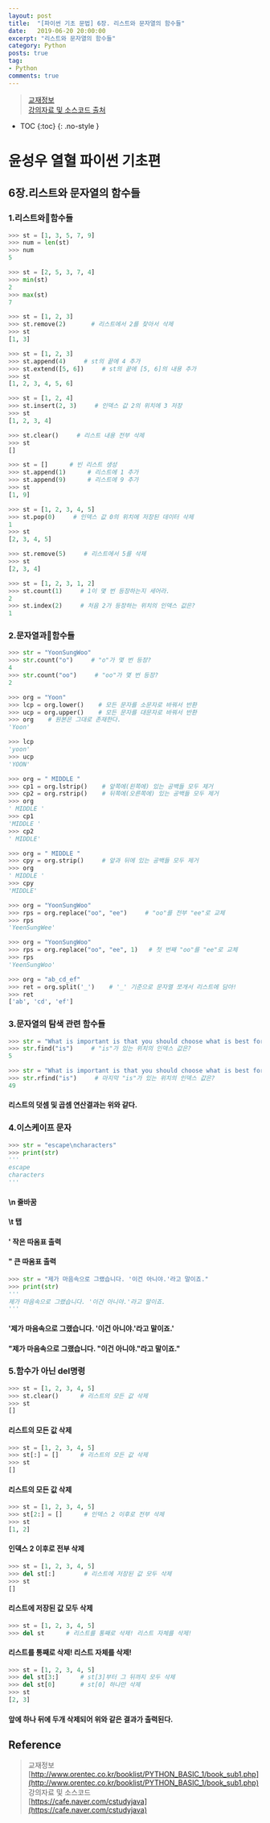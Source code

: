 ```yaml
---
layout: post
title:  "[파이썬 기초 문법] 6장. 리스트와 문자열의 함수들"
date:   2019-06-20 20:00:00
excerpt: "리스트와 문자열의 함수들"
category: Python
posts: true
tag:
- Python
comments: true
---
```

> [교재정보](http://www.orentec.co.kr/booklist/PYTHON_BASIC_1/book_sub1.php)  
[강의자료 및 소스코드 출처](https://cafe.naver.com/cstudyjava)


* TOC
{:toc}
{: .no-style }

# 윤성우 열혈 파이썬 기초편
## 6장.리스트와 문자열의 함수들
### 1.리스트와함수들
~~~ python
>>> st = [1, 3, 5, 7, 9]
>>> num = len(st)
>>> num
5

>>> st = [2, 5, 3, 7, 4]
>>> min(st)
2
>>> max(st)
7
~~~

~~~ python
>>> st = [1, 2, 3]
>>> st.remove(2)       # 리스트에서 2를 찾아서 삭제
>>> st
[1, 3]
~~~

~~~ python
>>> st = [1, 2, 3]
>>> st.append(4)     # st의 끝에 4 추가
>>> st.extend([5, 6])     # st의 끝에 [5, 6]의 내용 추가
>>> st
[1, 2, 3, 4, 5, 6]
~~~

~~~ python
>>> st = [1, 2, 4]
>>> st.insert(2, 3)     # 인덱스 값 2의 위치에 3 저장
>>> st
[1, 2, 3, 4]

>>> st.clear()     # 리스트 내용 전부 삭제
>>> st
[]
~~~

~~~ python
>>> st = []      # 빈 리스트 생성
>>> st.append(1)      # 리스트에 1 추가
>>> st.append(9)      # 리스트에 9 추가
>>> st
[1, 9]
~~~

~~~ python
>>> st = [1, 2, 3, 4, 5]
>>> st.pop(0)     # 인덱스 값 0의 위치에 저장된 데이터 삭제
1
>>> st
[2, 3, 4, 5]

>>> st.remove(5)     # 리스트에서 5를 삭제
>>> st
[2, 3, 4]
~~~

~~~ python
>>> st = [1, 2, 3, 1, 2]
>>> st.count(1)     # 1이 몇 번 등장하는지 세어라.
2
>>> st.index(2)     # 처음 2가 등장하는 위치의 인덱스 값은?
1
~~~
### 2.문자열과함수들
~~~ python
>>> str = "YoonSungWoo"
>>> str.count("o")     # "o"가 몇 번 등장?
4
>>> str.count("oo")     # "oo"가 몇 번 등장?
2
~~~

~~~ python
>>> org = "Yoon"
>>> lcp = org.lower()    # 모든 문자를 소문자로 바꿔서 반환
>>> ucp = org.upper()    # 모든 문자를 대문자로 바꿔서 반환
>>> org    # 원본은 그대로 존재한다.
'Yoon'
~~~

~~~ python
>>> lcp
'yoon'
>>> ucp
'YOON'
~~~

~~~ python
>>> org = " MIDDLE "
>>> cp1 = org.lstrip()    # 앞쪽에(왼쪽에) 있는 공백들 모두 제거
>>> cp2 = org.rstrip()    # 뒤쪽에(오른쪽에) 있는 공백들 모두 제거
>>> org
' MIDDLE '
>>> cp1
'MIDDLE '
>>> cp2
' MIDDLE'
~~~

~~~ python
>>> org = " MIDDLE "
>>> cpy = org.strip()     # 앞과 뒤에 있는 공백들 모두 제거
>>> org
' MIDDLE '
>>> cpy
'MIDDLE'
~~~

~~~ python
>>> org = "YoonSungWoo"
>>> rps = org.replace("oo", "ee")     # "oo"를 전부 "ee"로 교체
>>> rps
'YeenSungWee'
~~~

~~~ python
>>> org = "YoonSungWoo"
>>> rps = org.replace("oo", "ee", 1)   # 첫 번째 "oo"를 "ee"로 교체
>>> rps
'YeenSungWoo'
~~~

~~~ python
>>> org = "ab_cd_ef"
>>> ret = org.split('_')    # '_' 기준으로 문자열 쪼개서 리스트에 담아!
>>> ret
['ab', 'cd', 'ef']
~~~

### 3.문자열의 탐색 관련 함수들
~~~ python
>>> str = "What is important is that you should choose what is best for you"
>>> str.find("is")     # "is"가 있는 위치의 인덱스 값은?
5

>>> str = "What is important is that you should choose what is best for you"
>>> str.rfind("is")     # 마지막 "is"가 있는 위치의 인덱스 값은?
49
~~~
#### 리스트의 덧셈 및 곱셈 연산결과는 위와 같다.

### 4.이스케이프 문자
~~~ python
>>> str = "escape\ncharacters"
>>> print(str)
'''
escape
characters
'''
~~~
#### \n 줄바꿈
#### \t 탭
#### \' 작은 따옴표 출력
#### \" 큰 따옴표 출력

~~~ python
>>> str = "제가 마음속으로 그랬습니다. '이건 아니야.'라고 말이죠."
>>> print(str)
'''
제가 마음속으로 그랬습니다. '이건 아니야.'라고 말이죠.
'''
~~~
#### '제가 마음속으로 그랬습니다. \'이건 아니야.\'라고 말이죠.'
#### "제가 마음속으로 그랬습니다. \"이건 아니야.\"라고 말이죠."

### 5.함수가 아닌 del명령
~~~ python
>>> st = [1, 2, 3, 4, 5]
>>> st.clear()      # 리스트의 모든 값 삭제
>>> st
[]
~~~
#### 리스트의 모든 값 삭제

~~~ python
>>> st = [1, 2, 3, 4, 5]
>>> st[:] = []      # 리스트의 모든 값 삭제
>>> st
[]
~~~
#### 리스트의 모든 값 삭제

~~~ python
>>> st = [1, 2, 3, 4, 5]
>>> st[2:] = []      # 인덱스 2 이후로 전부 삭제
>>> st
[1, 2]
~~~
#### 인덱스 2 이후로 전부 삭제

~~~ python
>>> st = [1, 2, 3, 4, 5]
>>> del st[:]        # 리스트에 저장된 값 모두 삭제
>>> st
[]
~~~
#### 리스트에 저장된 값 모두 삭제

~~~ python
>>> st = [1, 2, 3, 4, 5]
>>> del st      # 리스트를 통째로 삭제! 리스트 자체를 삭제!
~~~
#### 리스트를 통째로 삭제! 리스트 자체를 삭제!

~~~ python
>>> st = [1, 2, 3, 4, 5]
>>> del st[3:]      # st[3]부터 그 뒤까지 모두 삭제
>>> del st[0]       # st[0] 하나만 삭제
>>> st
[2, 3]
~~~
#### 앞에 하나 뒤에 두개 삭제되어 위와 같은 결과가 출력된다.

## Reference  
> 교재정보  
[http://www.orentec.co.kr/booklist/PYTHON_BASIC_1/book_sub1.php](http://www.orentec.co.kr/booklist/PYTHON_BASIC_1/book_sub1.php)  
강의자료 및 소스코드  
[https://cafe.naver.com/cstudyjava](https://cafe.naver.com/cstudyjava)